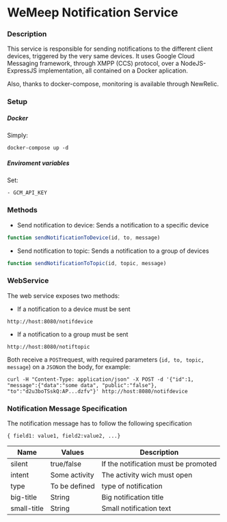 # WeMeep Notification Service
### Description
This service is responsible for sending notifications to the different client devices, triggered by the very same devices. It uses Google Cloud Messaging framework, through XMPP (CCS) protocol, over a NodeJS-ExpressJS implementation, all contained on a Docker aplication.

Also, thanks to docker-compose, monitoring is available through NewRelic.
### Setup
##### Docker
Simply:
```
docker-compose up -d
```
##### Enviroment variables
Set:
````
- GCM_API_KEY
````
### Methods
- Send notification to device: Sends a notification to a specific device
```javascript
function sendNotificationToDevice(id, to, message)
```
- Send notification to topic: Sends a notification to a group of devices
```javascript
function sendNotificationToTopic(id, topic, message)
```
### WebService
The web service exposes two methods:
- If a notification to a device must be sent
```
http://host:8080/notifdevice
```
- If a notification to a group must be sent
```
http://host:8080/notiftopic
```
Both receive a `POST`request, with required parameters (`id, to, topic, message`) on a `JSON`on the body, for example:
```
curl -H "Content-Type: application/json" -X POST -d '{"id":1, "message":{"data":"some data", "public":"false"}, "to":"d2u3boTSskQ:AP...dzfv"}' http://host:8080/notifdevice
```

### Notification Message Specification
The notification message has to follow the following specification
```
{ field1: value1, field2:value2, ...}
```
| Name          | Values        | Description                          |
| ------------- |---------------| -------------------------------------|
| silent        | true/false    | If the notification must be promoted |
| intent        | Some activity |   The activity wich must open        |
| type          | To be defined |    type of notification              |
| big-title     | String        | Big notification title               |
|small-title    | String        | Small notification text              |
